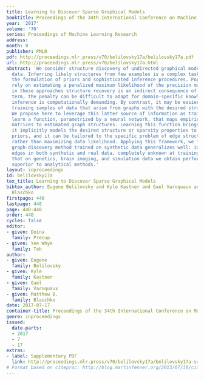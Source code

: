 ```yaml
---
title: Learning to Discover Sparse Graphical Models
booktitle: Proceedings of the 34th International Conference on Machine Learning
year: '2017'
volume: '70'
series: Proceedings of Machine Learning Research
address: 
month: 0
publisher: PMLR
pdf: http://proceedings.mlr.press/v70/belilovsky17a/belilovsky17a.pdf
url: http://proceedings.mlr.press/v70/belilovsky17a.html
abstract: 'We consider structure discovery of undirected graphical models from observational
  data. Inferring likely structures from few examples is a complex task often requiring
  the formulation of priors and sophisticated inference procedures. Popular methods
  rely on estimating a penalized maximum likelihood of the precision matrix. However,
  in these approaches structure recovery is an indirect consequence of the data-fit
  term, the penalty can be difficult to adapt for domain-specific knowledge, and the
  inference is computationally demanding. By contrast, it may be easier to generate
  training samples of data that arise from graphs with the desired structure properties.
  We propose here to leverage this latter source of information as training data to
  learn a function, parametrized by a neural network, that maps empirical covariance
  matrices to estimated graph structures. Learning this function brings two benefits:
  it implicitly models the desired structure or sparsity properties to form suitable
  priors, and it can be tailored to the specific problem of edge structure discovery,
  rather than maximizing data likelihood. Applying this framework, we find our learnable
  graph-discovery method trained on synthetic data generalizes well: identifying relevant
  edges in both synthetic and real data, completely unknown at training time. We find
  that on genetics, brain imaging, and simulation data we obtain performance generally
  superior to analytical methods.'
layout: inproceedings
id: belilovsky17a
tex_title: Learning to Discover Sparse Graphical Models
bibtex_author: Eugene Belilovsky and Kyle Kastner and Gael Varoquaux and Matthew B.
  Blaschko
firstpage: 440
lastpage: 448
page: 440-448
order: 440
cycles: false
editor:
- given: Doina
  family: Precup
- given: Yee Whye
  family: Teh
author:
- given: Eugene
  family: Belilovsky
- given: Kyle
  family: Kastner
- given: Gael
  family: Varoquaux
- given: Matthew B.
  family: Blaschko
date: 2017-07-17
container-title: Proceedings of the 34th International Conference on Machine Learning
genre: inproceedings
issued:
  date-parts:
  - 2017
  - 7
  - 17
extras:
- label: Supplementary PDF
  link: http://proceedings.mlr.press/v70/belilovsky17a/belilovsky17a-supp.pdf
# Format based on citeproc: http://blog.martinfenner.org/2013/07/30/citeproc-yaml-for-bibliographies/
---
```

